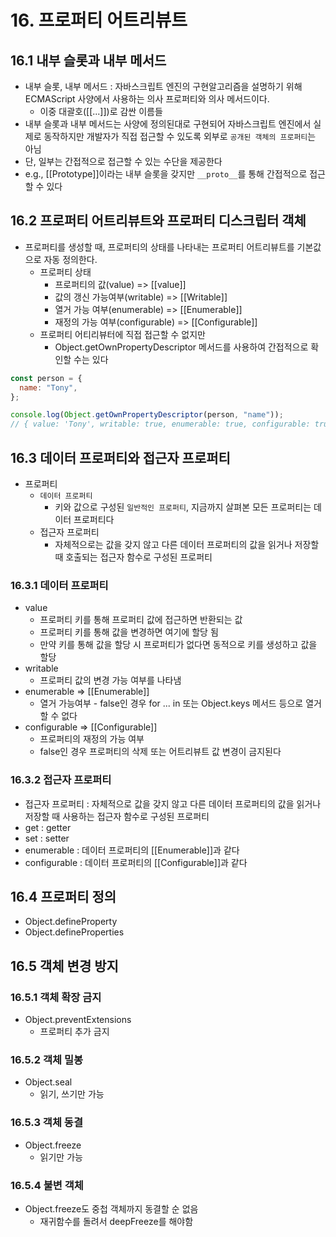# 16. 프로퍼티 어트리뷰트

## 16.1 내부 슬롯과 내부 메서드

- 내부 슬롯, 내부 메서드 : 자바스크립트 엔진의 구현알고리즘을 설명하기 위해 ECMAScript 사양에서 사용하는
  의사 프로퍼티와 의사 메서드이다.
  - 이중 대괄호([[...]])로 감싼 이름들
- 내부 슬롯과 내부 메서드는 사양에 정의된대로 구현되어 자바스크립트 엔진에서 실제로 동작하지만
  개발자가 직접 접근할 수 있도록 외부로 `공개된 객체의 프로퍼티`는 아님
- 단, 일부는 간접적으로 접근할 수 있는 수단을 제공한다
- e.g., [[Prototype]]이라는 내부 슬롯을 갖지만 `__proto__`를 통해 간접적으로 접근할 수 있다

## 16.2 프로퍼티 어트리뷰트와 프로퍼티 디스크립터 객체

- 프로퍼티를 생성할 때, 프로퍼티의 상태를 나타내는 프로퍼티 어트리뷰트를 기본값으로 자동 정의한다.
  - 프로퍼티 상태
    - 프로퍼티의 값(value) => [[value]]
    - 값의 갱신 가능여부(writable) => [[Writable]]
    - 열거 가능 여부(enumerable) => [[Enumerable]]
    - 재정의 가능 여부(configurable) => [[Configurable]]
  - 프로퍼티 어티리뷰터에 직접 접근할 수 없지만
    - Object.getOwnPropertyDescriptor 메서드를 사용하여 간접적으로 확인할 수는 있다

```js
const person = {
  name: "Tony",
};

console.log(Object.getOwnPropertyDescriptor(person, "name"));
// { value: 'Tony', writable: true, enumerable: true, configurable: true }
```

## 16.3 데이터 프로퍼티와 접근자 프로퍼티

- 프로퍼티
  - `데이터 프로퍼티`
    - 키와 값으로 구성된 `일반적인 프로퍼티`, 지금까지 살펴본 모든 프로퍼티는 데이터 프로퍼티다
  - 접근자 프로퍼티
    - 자체적으로는 값을 갖지 않고 다른 데이터 프로퍼티의 값을 읽거나 저장할 때 호출되는 접근자 함수로 구성된 프로퍼티

### 16.3.1 데이터 프로퍼티

- value
  - 프로퍼티 키를 통해 프로퍼티 값에 접근하면 반환되는 값
  - 프로퍼티 키를 통해 값을 변경하면 여기에 할당 됨
  - 만약 키를 통해 값을 할당 시 프로퍼티가 없다면 동적으로 키를 생성하고 값을 할당
- writable
  - 프로퍼티 값의 변경 가능 여부를 나타냄
- enumerable => [[Enumerable]]
  - 열거 가능여부 - false인 경우 for ... in 또는 Object.keys 메서드 등으로 열거할 수 없다
- configurable => [[Configurable]]
  - 프로퍼티의 재정의 가능 여부
  - false인 경우 프로퍼티의 삭제 또는 어트리뷰트 값 변경이 금지된다

### 16.3.2 접근자 프로퍼티

- 접근자 프로퍼티 : 자체적으로 값을 갖지 않고 다른 데이터 프로퍼티의 값을 읽거나 저장할 때 사용하는 접근자 함수로 구성된 프로퍼티
- get : getter
- set : setter
- enumerable : 데이터 프로퍼티의 [[Enumerable]]과 같다
- configurable : 데이터 프로퍼티의 [[Configurable]]과 같다

## 16.4 프로퍼티 정의

- Object.defineProperty
- Object.defineProperties

## 16.5 객체 변경 방지

### 16.5.1 객체 확장 금지

- Object.preventExtensions
  - 프로퍼티 추가 금지

### 16.5.2 객체 밀봉

- Object.seal
  - 읽기, 쓰기만 가능

### 16.5.3 객체 동결

- Object.freeze
  - 읽기만 가능

### 16.5.4 불변 객체

- Object.freeze도 중첩 객체까지 동결할 순 없음
  - 재귀함수를 돌려서 deepFreeze를 해야함
